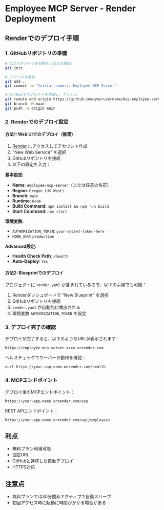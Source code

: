 # Employee MCP Server - Render Deployment

## Renderでのデプロイ手順

### 1. GitHubリポジトリの準備
```bash
# Gitリポジトリを初期化（まだの場合）
git init

# ファイルを追加
git add .
git commit -m "Initial commit: Employee MCP Server"

# GitHubでリポジトリを作成し、プッシュ
git remote add origin https://github.com/yourusername/mcp-employee-server.git
git branch -M main
git push -u origin main
```

### 2. Renderでのデプロイ設定

#### 方法1: Web UIでのデプロイ（推奨）

1. [Render](https://render.com) にアクセスしてアカウント作成
2. "New Web Service" を選択
3. GitHubリポジトリを接続
4. 以下の設定を入力：

**基本設定:**
- **Name**: `employee-mcp-server`（または任意の名前）
- **Region**: `Oregon (US West)`
- **Branch**: `main`
- **Runtime**: `Node`
- **Build Command**: `npm install && npm run build`
- **Start Command**: `npm start`

**環境変数:**
- `AUTHORIZATION_TOKEN`: `your-secret-token-here`
- `NODE_ENV`: `production`

**Advanced設定:**
- **Health Check Path**: `/health`
- **Auto-Deploy**: `Yes`

#### 方法2: Blueprintでのデプロイ

プロジェクトに `render.yaml` が含まれているので、以下の手順でも可能：

1. Renderダッシュボードで "New Blueprint" を選択
2. GitHubリポジトリを接続
3. `render.yaml` が自動的に検出される
4. 環境変数 `AUTHORIZATION_TOKEN` を設定

### 3. デプロイ完了の確認

デプロイが完了すると、以下のようなURLが表示されます：
```
https://employee-mcp-server-xxxx.onrender.com
```

ヘルスチェックでサーバーの動作を確認：
```bash
curl https://your-app-name.onrender.com/health
```

### 4. MCPエンドポイント

デプロイ後のMCPエンドポイント：
```
https://your-app-name.onrender.com/sse
```

REST APIエンドポイント：
```
https://your-app-name.onrender.com/api/employees
```

## 利点
- 無料プラン利用可能
- 固定URL
- GitHubと連携した自動デプロイ
- HTTPS対応

## 注意点
- 無料プランでは30分間非アクティブで自動スリープ
- 初回アクセス時に起動に時間がかかる場合がある
